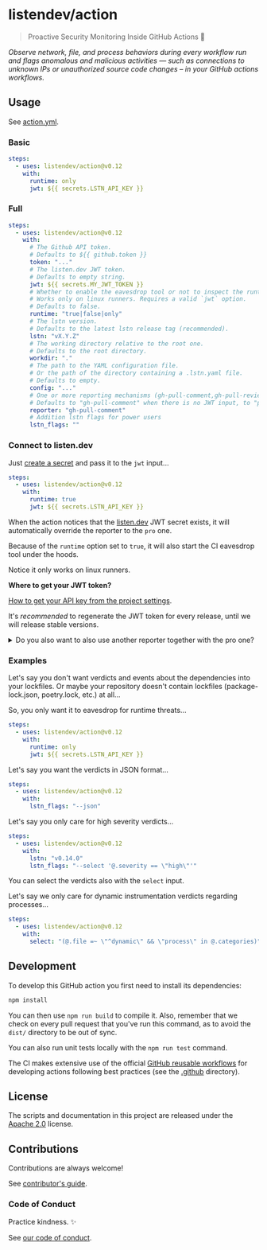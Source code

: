 # listendev/action

> Proactive Security Monitoring Inside GitHub Actions 🐬

_Observe network, file, and process behaviors during every workflow run and flags anomalous and malicious activities — such as connections to unknown IPs or unauthorized source code changes – in your GitHub actions workflows._

## Usage

See [action.yml](action.yml).

### Basic

```yaml
steps:
  - uses: listendev/action@v0.12
    with:
      runtime: only
      jwt: ${{ secrets.LSTN_API_KEY }}
```

### Full

```yaml
steps:
  - uses: listendev/action@v0.12
    with:
      # The Github API token.
      # Defaults to ${{ github.token }}
      token: "..."
      # The listen.dev JWT token.
      # Defaults to empty string.
      jwt: ${{ secrets.MY_JWT_TOKEN }}
      # Whether to enable the eavesdrop tool or not to inspect the runtime threats in your CI.
      # Works only on linux runners. Requires a valid `jwt` option.
      # Defaults to false.
      runtime: "true|false|only"
      # The lstn version.
      # Defaults to the latest lstn release tag (recommended).
      lstn: "vX.Y.Z"
      # The working directory relative to the root one.
      # Defaults to the root directory.
      workdir: "."
      # The path to the YAML configuration file.
      # Or the path of the directory containing a .lstn.yaml file.
      # Defaults to empty.
      config: "..."
      # One or more reporting mechanisms (gh-pull-comment,gh-pull-review,gh-pull-check,pro)
      # Defaults to "gh-pull-comment" when there is no JWT input, to "pro" otherwise.
      reporter: "gh-pull-comment"
      # Addition lstn flags for power users
      lstn_flags: ""
```

### Connect to listen.dev

Just [create a secret](https://docs.github.com/en/actions/security-guides/using-secrets-in-github-actions) and pass it to the `jwt` input...

```yaml
steps:
  - uses: listendev/action@v0.12
    with:
      runtime: true
      jwt: ${{ secrets.LSTN_API_KEY }}
```

When the action notices that the [listen.dev](https://listen.dev) JWT secret exists, it will automatically override the reporter to the `pro` one.

Because of the `runtime` option set to `true`, it will also start the CI eavesdrop tool under the hoods.

Notice it only works on linux runners.

**Where to get your JWT token?**

[How to get your API key from the project settings](https://docs.listen.dev/workflows/generate-api-token).

It's _recommended_ to regenerate the JWT token for every release, until we will release stable versions.

<details>
<summary>Do you also want to also use another reporter together with the pro one?</summary>

```yaml
steps:
  - uses: listendev/action@v0.12
    with:
      jwt: ${{ secrets.LSTN_API_KEY }}
      lstn_flags: "--reporter gh-pull-comment"
```
</details>

### Examples

Let's say you don't want verdicts and events about the dependencies into your lockfiles.
Or maybe your repository doesn't contain lockfiles (package-lock.json, poetry.lock, etc.) at all...

So, you only want it to eavesdrop for runtime threats...

```yaml
steps:
  - uses: listendev/action@v0.12
    with:
      runtime: only
      jwt: ${{ secrets.LSTN_API_KEY }}
```

Let's say you want the verdicts in JSON format...

```yaml
steps:
  - uses: listendev/action@v0.12
    with:
      lstn_flags: "--json"
```

Let's say you only care for high severity verdicts...

```yaml
steps:
  - uses: listendev/action@v0.12
    with:
      lstn: "v0.14.0"
      lstn_flags: "--select '@.severity == \"high\"'"
```

You can select the verdicts also with the `select` input.

Let's say we only care for dynamic instrumentation verdicts regarding processes...

```yaml
steps:
  - uses: listendev/action@v0.12
    with:
      select: "(@.file =~ \"^dynamic\" && \"process\" in @.categories)"
```

## Development

To develop this GitHub action you first need to install its dependencies:

```bash
npm install
```

You can then use `npm run build` to compile it. Also, remember that we check on every pull request that you've run this command, as to avoid the `dist/` directory to be out of sync.

You can also run unit tests locally with the `npm run test` command.

The CI makes extensive use of the official [GitHub reusable workflows](https://github.com/actions/reusable-workflows) for developing actions following best practices (see the [.github](./.github) directory).

## License

The scripts and documentation in this project are released under the [Apache 2.0](LICENSE) license.

## Contributions

Contributions are always welcome!

See [contributor's guide](.github/CONTRIBUTING.md).

### Code of Conduct

Practice kindness. ✨

See [our code of conduct](https://github.com/listendev/.github/blob/main/CODE_OF_CONDUCT.md).
